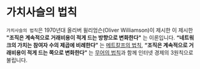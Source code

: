 # **가치사슬의 법칙**
`가치사슬의 법칙`은 1970년대 올리버 윌리엄슨(Oliver Williamson)이 제시한 이 제시한 **"조직은 계속적으로 거래비용이 적게 드는 방향으로 변화한다"** 는 이론입니다. **“네트워크의 가치는 참여자 수의 제곱에 비례한다”** 는 [메트칼프의 법칙](https://github.com/uuuuuuuk/Real_NEW_IL/blob/main/CS/Metcalfe's%20law.md), **“조직은 계속적으로 거래비용이 적게 드는 쪽으로 변화한다”** 는 [무어의 법칙](https://github.com/uuuuuuuk/Real_NEW_IL/blob/main/CS/Moore's%20Law.md)과 함께 인터넷 경제의 3원칙으로 불립니다. 